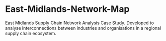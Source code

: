 # East-Midlands-Network-Map
East Midlands Supply Chain Network Analysis Case Study. Developed to analyse interconnections between industries and organisations in a regional supply chain ecosystem.
